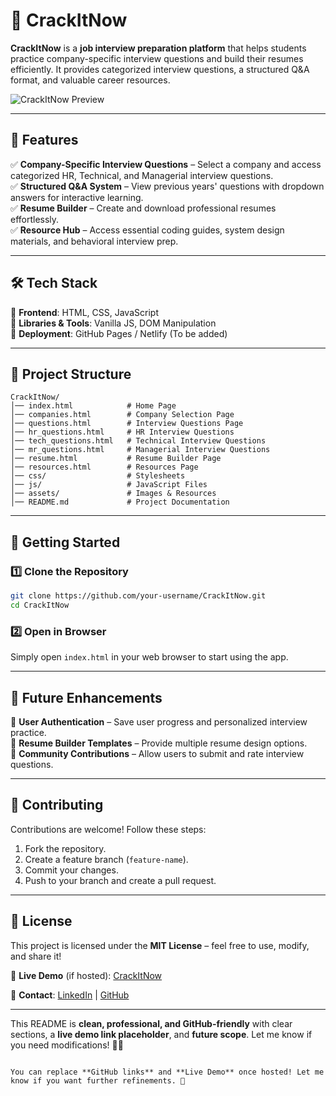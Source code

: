 # 🚀 CrackItNow  

**CrackItNow** is a **job interview preparation platform** that helps students practice company-specific interview questions and build their resumes efficiently. It provides categorized interview questions, a structured Q&A format, and valuable career resources.  

![CrackItNow Preview]()  

---

## 📌 Features  
✅ **Company-Specific Interview Questions** – Select a company and access categorized HR, Technical, and Managerial interview questions.  
✅ **Structured Q&A System** – View previous years' questions with dropdown answers for interactive learning.  
✅ **Resume Builder** – Create and download professional resumes effortlessly.  
✅ **Resource Hub** – Access essential coding guides, system design materials, and behavioral interview prep.  

---

## 🛠️ Tech Stack  
🔹 **Frontend**: HTML, CSS, JavaScript  
🔹 **Libraries & Tools**: Vanilla JS, DOM Manipulation  
🔹 **Deployment**: GitHub Pages / Netlify (To be added)  

---

## 📂 Project Structure  
```
CrackItNow/
│── index.html            # Home Page  
│── companies.html        # Company Selection Page  
│── questions.html        # Interview Questions Page  
│── hr_questions.html     # HR Interview Questions  
│── tech_questions.html   # Technical Interview Questions  
│── mr_questions.html     # Managerial Interview Questions  
│── resume.html           # Resume Builder Page  
│── resources.html        # Resources Page  
│── css/                  # Stylesheets  
│── js/                   # JavaScript Files  
│── assets/               # Images & Resources  
│── README.md             # Project Documentation  
```

---

## 🚀 Getting Started  

### 1️⃣ Clone the Repository  
```bash
git clone https://github.com/your-username/CrackItNow.git
cd CrackItNow
```
### 2️⃣ Open in Browser  
Simply open `index.html` in your web browser to start using the app.

---

## 🎯 Future Enhancements  
🔹 **User Authentication** – Save user progress and personalized interview practice.  
🔹 **Resume Builder Templates** – Provide multiple resume design options.  
🔹 **Community Contributions** – Allow users to submit and rate interview questions.  

---

## 🤝 Contributing  
Contributions are welcome! Follow these steps:  
1. Fork the repository.  
2. Create a feature branch (`feature-name`).  
3. Commit your changes.  
4. Push to your branch and create a pull request.  

---

## 📜 License  
This project is licensed under the **MIT License** – feel free to use, modify, and share it!  

🔗 **Live Demo** (if hosted): [CrackItNow](https://crackitnow.netlify.app/)  

📩 **Contact**: [LinkedIn](https://www.linkedin.com/in/adityakokashe/) | [GitHub](https://github.com/imperio07adi)  

---

This README is **clean, professional, and GitHub-friendly** with clear sections, a **live demo link placeholder**, and **future scope**. Let me know if you need modifications! 🚀🔥  
```  

You can replace **GitHub links** and **Live Demo** once hosted! Let me know if you want further refinements. 🚀
